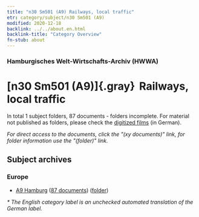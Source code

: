 ```yaml
---
title: "n30 Sm501 (A9) Railways, local traffic"
etr: category/subject/n30 Sm501 (A9)
modified: 2020-12-18
backlink: ../../about.en.html
backlink-title: "Category Overview"
fn-stub: about
---
```


### Hamburgisches Welt-Wirtschafts-Archiv (HWWA)
# [n30 Sm501 (A9)]{.gray}&#8201; Railways, local traffic&#160; 





In total 1 subject folders, 87 documents - folders incomplete.
For material not published as folders, please check the [digitized films](/film/h1_sh) (in German).

_For direct access to the documents, click the "(xy documents)" link, for folder information use the "(folder)" link._

## Subject archives



### Europe

- [A9 Hamburg](../../../geo/about.en.html#A9) (<a href="https://dfg-viewer.de/show/?tx_dlf[id]=https://pm20.zbw.eu/mets/sh/1409xx/140905/1455xx/145544/public.mets.en.xml" target="_blank">87 documents</a>) ([folder](http://purl.org/pressemappe20/folder/sh/140905,145544))


_* The English category label is an unchecked automated translation of the German label._

